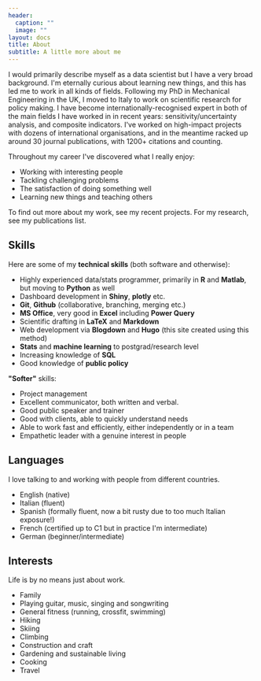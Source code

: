 ```yaml
---
header:
  caption: ""
  image: ""
layout: docs
title: About
subtitle: A little more about me
---
```


I would primarily describe myself as a data scientist but I have a very broad background. I'm eternally curious about learning new things, and this has led me to work in all kinds of fields. Following my PhD in Mechanical Engineering in the UK, I moved to Italy to work on scientific research for policy making. I have become internationally-recognised expert in both of the main fields I have worked in in recent years: sensitivity/uncertainty analysis, and composite indicators. I've worked on high-impact projects with dozens of international organisations, and in the meantime racked up around 30 journal publications, with 1200+ citations and counting.

Throughout my career I've discovered what I really enjoy:

* Working with interesting people
* Tackling challenging problems
* The satisfaction of doing something well
* Learning new things and teaching others

To find out more about my work, see my recent projects. For my research, see my publications list.

## Skills

Here are some of my **technical skills** (both software and otherwise):

* Highly experienced data/stats programmer, primarily in **R** and **Matlab**, but moving to **Python** as well
* Dashboard development in **Shiny**, **plotly** etc.
* **Git**, **Github** (collaborative, branching, merging etc.)
* **MS Office**, very good in **Excel** including **Power Query**
* Scientific drafting in **LaTeX** and **Markdown**
* Web development via **Blogdown** and **Hugo** (this site created using this method)
* **Stats** and **machine learning** to postgrad/research level
* Increasing knowledge of **SQL**
* Good knowledge of **public policy**


**"Softer"** skills:

* Project management
* Excellent communicator, both written and verbal. 
* Good public speaker and trainer
* Good with clients, able to quickly understand needs
* Able to work fast and efficiently, either independently or in a team
* Empathetic leader with a genuine interest in people

## Languages

I love talking to and working with people from different countries.

* English (native)
* Italian (fluent)
* Spanish (formally fluent, now a bit rusty due to too much Italian exposure!)
* French (certified up to C1 but in practice I'm intermediate)
* German (beginner/intermediate)

## Interests

Life is by no means just about work.

* Family
* Playing guitar, music, singing and songwriting
* General fitness (running, crossfit, swimming)
* Hiking
* Skiing
* Climbing
* Construction and craft
* Gardening and sustainable living
* Cooking
* Travel
